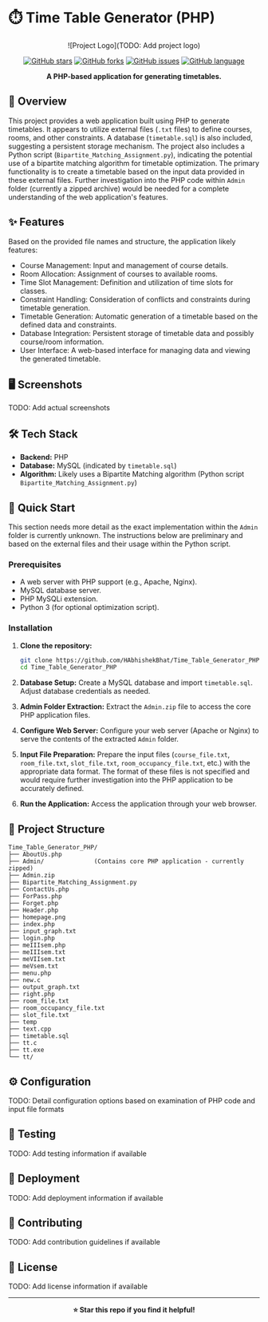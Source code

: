 # ⏱️ Time Table Generator (PHP)

<div align="center">

![Project Logo](TODO: Add project logo)

[![GitHub stars](https://img.shields.io/github/stars/HAbhishekBhat/Time_Table_Generator_PHP?style=for-the-badge)](https://github.com/HAbhishekBhat/Time_Table_Generator_PHP/stargazers)
[![GitHub forks](https://img.shields.io/github/forks/HAbhishekBhat/Time_Table_Generator_PHP?style=for-the-badge)](https://github.com/HAbhishekBhat/Time_Table_Generator_PHP/network)
[![GitHub issues](https://img.shields.io/github/issues/HAbhishekBhat/Time_Table_Generator_PHP?style=for-the-badge)](https://github.com/HAbhishekBhat/Time_Table_Generator_PHP/issues)
[![GitHub language](https://img.shields.io/github/languages/top/HAbhishekBhat/Time_Table_Generator_PHP?style=for-the-badge)](https://github.com/HAbhishekBhat/Time_Table_Generator_PHP)

**A PHP-based application for generating timetables.**

</div>

## 📖 Overview

This project provides a web application built using PHP to generate timetables.  It appears to utilize external files (`.txt` files) to define courses, rooms, and other constraints.  A database (`timetable.sql`) is also included, suggesting a persistent storage mechanism. The project also includes a Python script (`Bipartite_Matching_Assignment.py`), indicating the potential use of a bipartite matching algorithm for timetable optimization.  The primary functionality is to create a timetable based on the input data provided in these external files.  Further investigation into the PHP code within `Admin` folder (currently a zipped archive) would be needed for a complete understanding of the web application's features.

## ✨ Features

Based on the provided file names and structure, the application likely features:

- Course Management: Input and management of course details.
- Room Allocation: Assignment of courses to available rooms.
- Time Slot Management: Definition and utilization of time slots for classes.
- Constraint Handling: Consideration of conflicts and constraints during timetable generation.
- Timetable Generation: Automatic generation of a timetable based on the defined data and constraints.
- Database Integration: Persistent storage of timetable data and possibly course/room information.
- User Interface: A web-based interface for managing data and viewing the generated timetable.

## 🖥️ Screenshots

TODO: Add actual screenshots


## 🛠️ Tech Stack

- **Backend:** PHP
- **Database:** MySQL (indicated by `timetable.sql`)
- **Algorithm:**  Likely uses a Bipartite Matching algorithm (Python script `Bipartite_Matching_Assignment.py`)


## 🚀 Quick Start

This section needs more detail as the exact implementation within the `Admin` folder is currently unknown.  The instructions below are preliminary and based on the external files and their usage within the Python script.

### Prerequisites

- A web server with PHP support (e.g., Apache, Nginx).
- MySQL database server.
- PHP MySQLi extension.
- Python 3 (for optional optimization script).

### Installation

1. **Clone the repository:**
   ```bash
   git clone https://github.com/HAbhishekBhat/Time_Table_Generator_PHP.git
   cd Time_Table_Generator_PHP
   ```

2. **Database Setup:**
   Create a MySQL database and import `timetable.sql`.  Adjust database credentials as needed.

3. **Admin Folder Extraction:** Extract the `Admin.zip` file to access the core PHP application files.

4. **Configure Web Server:**  Configure your web server (Apache or Nginx) to serve the contents of the extracted `Admin` folder.

5. **Input File Preparation:** Prepare the input files (`course_file.txt`, `room_file.txt`, `slot_file.txt`, `room_occupancy_file.txt`, etc.) with the appropriate data format.  The format of these files is not specified and would require further investigation into the PHP application to be accurately defined.

6. **Run the Application:** Access the application through your web browser.


## 📁 Project Structure

```
Time_Table_Generator_PHP/
├── AboutUs.php
├── Admin/              (Contains core PHP application - currently zipped)
├── Admin.zip
├── Bipartite_Matching_Assignment.py
├── ContactUs.php
├── ForPass.php
├── Forget.php
├── Header.php
├── homepage.png
├── index.php
├── input_graph.txt
├── login.php
├── meIIIsem.php
├── meIIIsem.txt
├── meVIIsem.txt
├── meVsem.txt
├── menu.php
├── new.c
├── output_graph.txt
├── right.php
├── room_file.txt
├── room_occupancy_file.txt
├── slot_file.txt
├── temp
├── text.cpp
├── timetable.sql
├── tt.c
├── tt.exe
└── tt/
```


## ⚙️ Configuration

TODO: Detail configuration options based on examination of PHP code and input file formats


## 🧪 Testing

TODO: Add testing information if available


## 🚀 Deployment

TODO: Add deployment information if available


## 🤝 Contributing

TODO: Add contribution guidelines if available


## 📄 License

TODO: Add license information if available


---

<div align="center">

**⭐ Star this repo if you find it helpful!**

</div>
